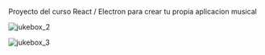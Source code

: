 Proyecto del curso React / Electron para crear tu propia aplicacion musical

![jukebox_2](https://github.com/user-attachments/assets/c5de0ee9-99e3-488f-8664-11bec0634dbf)

![jukebox_3](https://github.com/user-attachments/assets/09a2c0bb-83d6-4cec-88d5-53354a9228cc)
